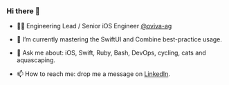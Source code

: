 ### Hi there 👋

<!--
**konrad-gibaszewski/konrad-gibaszewski** is a ✨ _special_ ✨ repository because its `README.md` (this file) appears on your GitHub profile.

Here are some ideas to get you started:
- 🔭 I’m currently working on ...
- 👯 I’m looking to collaborate on ...
- 🤔 I’m looking for help with ...
-->


- 👨‍💻 Engineering Lead / Senior iOS Engineer [@oviva-ag](https://github.com/oviva-ag)
- 🌱 I’m currently mastering the SwiftUI and Combine best-practice usage.


- 💬 Ask me about: iOS, Swift, Ruby, Bash, DevOps, cycling, cats and aquascaping.
- 📫 How to reach me: drop me a message on [LinkedIn](https://www.linkedin.com/in/gemscrafter/).

